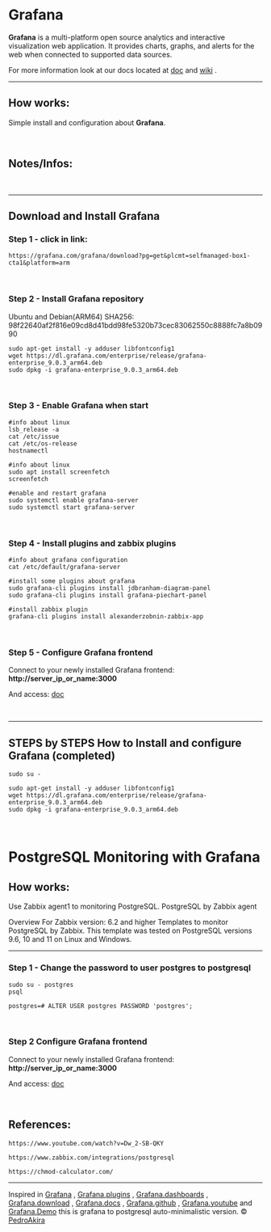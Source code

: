 # Grafana


**Grafana** is a multi-platform open source analytics and interactive visualization web application. It provides charts, graphs, and alerts for the web when connected to supported data sources. 



For more information look at our
docs located at [doc](https://github.com/pedroAkiraDanno/auto5/) and [wiki](https://github.com/pedroAkiraDanno/auto5/wiki) .



---




## How works:

Simple install and configuration about **Grafana**.



<br /> 


## Notes/Infos: 


<br /> 




---



## Download and Install Grafana



### Step 1 - click in link: 

    https://grafana.com/grafana/download?pg=get&plcmt=selfmanaged-box1-cta1&platform=arm

<br /> 




### Step 2 -  Install Grafana repository
Ubuntu and Debian(ARM64)  SHA256: 98f22640af2f816e09cd8d41bdd98fe5320b73cec83062550c8888fc7a8b0990

    sudo apt-get install -y adduser libfontconfig1
    wget https://dl.grafana.com/enterprise/release/grafana-enterprise_9.0.3_arm64.deb
    sudo dpkg -i grafana-enterprise_9.0.3_arm64.deb

<br /> 



### Step 3 -  Enable Grafana when start 
    #info about linux 
    lsb_release -a 
    cat /etc/issue
    cat /etc/os-release
    hostnamectl

    #info about linux 
    sudo apt install screenfetch
    screenfetch

    #enable and restart grafana 
    sudo systemctl enable grafana-server 
    sudo systemctl start grafana-server 


<br /> 


### Step 4 -  Install plugins and zabbix plugins
    #info about grafana configuration 
    cat /etc/default/grafana-server

    #install some plugins about grafana 
    sudo grafana-cli plugins install jdbranham-diagram-panel 
    sudo grafana-cli plugins install grafana-piechart-panel 

    #install zabbix plugin
    grafana-cli plugins install alexanderzobnin-zabbix-app



<br /> 


### Step 5 - Configure Grafana frontend
Connect to your newly installed Grafana frontend: **http://server_ip_or_name:3000** 

And access: [doc](https://github.com/pedroAkiraDanno/auto5/blob/develop/srv/zabbix/doc/zabbix.pdf)



<br /> 



---



## STEPS by STEPS How to Install and configure Grafana (completed)
    sudo su - 

    sudo apt-get install -y adduser libfontconfig1
    wget https://dl.grafana.com/enterprise/release/grafana-enterprise_9.0.3_arm64.deb
    sudo dpkg -i grafana-enterprise_9.0.3_arm64.deb


<br /> 






# PostgreSQL Monitoring with Grafana


## How works:
Use Zabbix agent1 to monitoring PostgreSQL.
PostgreSQL by Zabbix agent


Overview
For Zabbix version: 6.2 and higher
Templates to monitor PostgreSQL by Zabbix. This template was tested on PostgreSQL versions 9.6, 10 and 11 on Linux and Windows.

---


### Step 1 - Change the password to user postgres to postgresql 
    sudo su - postgres 
    psql 

    postgres=# ALTER USER postgres PASSWORD 'postgres';


<br /> 



### Step 2 Configure Grafana frontend 
Connect to your newly installed Grafana frontend: **http://server_ip_or_name:3000** 

And access: [doc]([https://github.com/pedroAkiraDanno/auto5/blob/develop/srv/zabbix/doc/zabbix.pdf](https://github.com/pedroAkiraDanno/auto5/blob/develop/srv/grafana/doc/grafana.pdf))


<br /> 




## References: 
    https://www.youtube.com/watch?v=Dw_2-SB-QKY

    https://www.zabbix.com/integrations/postgresql

    https://chmod-calculator.com/







---
Inspired in [Grafana](https://grafana.com/) , [Grafana.plugins](https://grafana.com/grafana/plugins/) , [Grafana.dashboards](https://grafana.com/grafana/dashboards/) , [Grafana.download](https://grafana.com/grafana/download) , [Grafana.docs](https://grafana.com/docs/) , [Grafana.github](https://github.com/grafana) , [Grafana.youtube](https://www.youtube.com/c/Grafana/videos) and [Grafana.Demo](https://play.grafana.org/) this is grafana to postgresql auto-minimalistic version.
©  [PedroAkira](https://www.instagram.com/pedro.akira.3)
